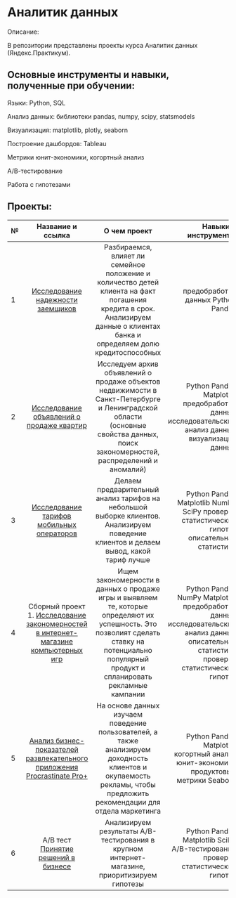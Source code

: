 # Аналитик данных

Описание:

В репозитории представлены проекты курса Аналитик данных (Яндекс.Практикум).

## Основные инструменты и навыки, полученные при обучении:

Языки: Python, SQL

Анализ данных: библиотеки pandas, numpy, scipy, statsmodels

Визуализация: matplotlib, plotly, seaborn

Построение дашбордов: Tableau

Метрики юнит-экономики, когортный анализ

А/В-тестирование

Работа с гипотезами

## Проекты:

| № | Название и ссылка  |  О чем проект | Навыки и инструменты |
|:------------- |:---------------:| :-------------:| -------------:|
| 1 | [Исследование надежности заемщиков](https://github.com/Vl4d1m1rMed/Portfolio/tree/main/Исследование%20надежности%20заемщиков) | Разбираемся, влияет ли семейное положение и количество детей клиента на факт погашения кредита в срок. Анализируем данные о клиентах банка и определяем долю кредитоспособных | предобработка данных Python Pandas |
| 2 | [Исследование объявлений о продаже квартир](https://github.com/Vl4d1m1rMed/Portfolio/tree/main/Исследование%20объявлений%20о%20продаже%20квартир)	|Исследуем архив объявлений о продаже объектов недвижимости в Санкт-Петербурге и Ленинградской области (основные свойства данных, поиск закономерностей, распределений и аномалий) | Python Pandas Matplotlib предобработка данных исследовательский анализ данных визуализация данных|
| 3 |[Исследование тарифов мобильных операторов](https://github.com/Vl4d1m1rMed/Portfolio/tree/main/Исследование%20тарифов%20мобильных%20операторов) |Делаем предварительный анализ тарифов на небольшой выборке клиентов. Анализируем поведение клиентов и делаем вывод, какой тариф лучше   | Python Pandas Matplotlib NumPy SciPy проверка статистических гипотез описательная статистика |
| 4 | Сборный проект 1. [Исследование закономерностей в интернет-магазине компьютерных игр](https://github.com/Vl4d1m1rMed/Portfolio/tree/main/Исследование%20закономерностей%20в%20интернет-магазине%20компьютерных%20игр) | Ищем закономерности в данных о продаже игры и выявляем те, которые определяют их успешность. Это позволият сделать ставку на потенциально популярный продукт и спланировать рекламные кампании | Python Pandas NumPy Matplotlib предобработка данных исследовательский анализ данных описательная статистика проверка статистических гипотез|
| 5 | [Анализ бизнес-показателей развлекательного приложения Procrastinate Pro+](https://github.com/Vl4d1m1rMed/Portfolio/tree/main/Анализ%20бизнес-показателей%20развлекательного%20приложения%20Procrastinate%20Pro%2B)	|На основе данных изучаем поведение пользователей, а также анализируем доходность клиентов и окупаемость рекламы, чтобы предложить рекомендации для отдела маркетинга | Python Pandas Matplotlib когортный анализ юнит-экономика продуктовые метрики Seaborn|
| 6 |A/B тест [Принятие решений в бизнесе](https://github.com/Vl4d1m1rMed/Portfolio/tree/main/A-B%20test) |Анализируем результаты A/B-тестирования в крупном интернет-магазине, приоритизируем гипотезы  | Python Pandas Matplotlib SciPy A/B-тестирование проверка статистических гипотез |




